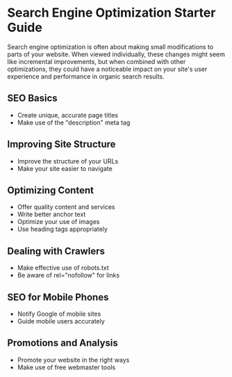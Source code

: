 <h1>Search Engine Optimization Starter Guide</h1>
<p>Search engine optimization is often about making small modifications to parts of your website. When viewed individually, these changes might seem like incremental improvements, but when combined with other optimizations, they could have a noticeable impact on your site's user experience and performance in organic search results.</p>

<h2>SEO Basics</h2>
<ul>
<li>Create unique, accurate page titles</li>
<li>Make use of the "description" meta tag</li>
</ul>

<h2>Improving Site Structure</h2>
<ul>
<li>Improve the structure of your URLs</li>
<li>Make your site easier to navigate</li>
</ul>

<h2>Optimizing Content</h2>
<ul>
<li>Offer quality content and services</li>
<li>Write better anchor text</li>
<li>Optimize your use of images</li>
<li>Use heading tags appropriately</li>
</ul>

<h2>Dealing with Crawlers</h2>
<ul>
<li>Make effective use of robots.txt</li>
<li>Be aware of rel="nofollow" for links</li>
</ul>

<h2>SEO for Mobile Phones</h2>
<ul>
<li>Notify Google of mobile sites</li>
<li>Guide mobile users accurately</li>
</ul>

<h2>Promotions and Analysis</h2>
<ul>
<li>Promote your website in the right ways</li>
<li>Make use of free webmaster tools</li>
</ul>
